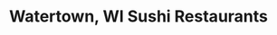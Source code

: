 ---
layout: city
title: Watertown, WI Sushi Restaurants
permalink: /wisconsin/watertown/
stateAbbr: WI
stateName: Wisconsin
cityName: Watertown

---